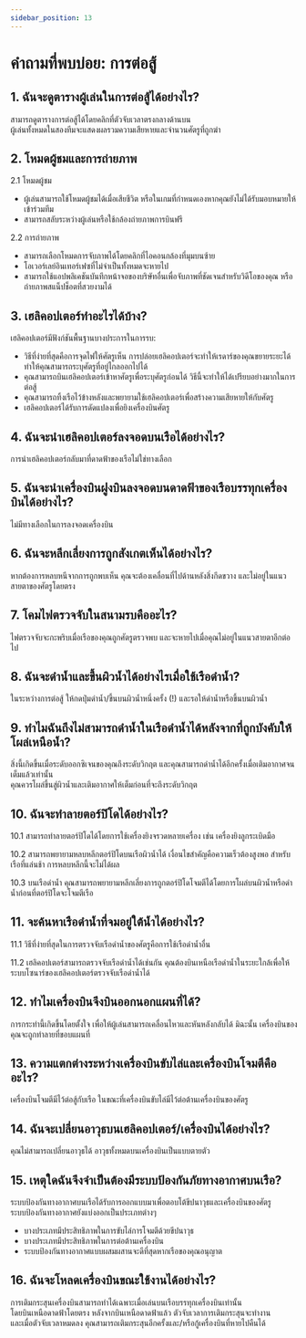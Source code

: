 ```yaml
---
sidebar_position: 13
---
```


# คำถามที่พบบ่อย: การต่อสู้

## **1. ฉันจะดูตารางผู้เล่นในการต่อสู้ได้อย่างไร?**  

สามารถดูตารางการต่อสู้ได้โดยคลิกที่ตัวจับเวลาตรงกลางด้านบน  
ผู้เล่นทั้งหมดในสองทีมจะแสดงผลรวมความเสียหายและจำนวนศัตรูที่ถูกฆ่า  

## **2. โหมดผู้ชมและการถ่ายภาพ**  

 2.1 โหมดผู้ชม  
- ผู้เล่นสามารถใช้โหมดผู้ชมได้เมื่อเสียชีวิต หรือในเกมที่กำหนดเองหากคุณยังไม่ได้รับมอบหมายให้เข้าร่วมทีม  
- สามารถสลับระหว่างผู้เล่นหรือใช้กล้องถ่ายภาพการบินฟรี  

2.2 การถ่ายภาพ  
- สามารถเลือกโหมดการจับภาพได้โดยคลิกที่ไอคอนกล้องที่มุมบนซ้าย  
- โอเวอร์เลย์อินเทอร์เฟซที่ไม่จำเป็นทั้งหมดจะหายไป  
- สามารถใช้แอปพลิเคชันบันทึกหน้าจอของบริษัทอื่นเพื่อจับภาพที่ชัดเจนสำหรับวิดีโอของคุณ หรือถ่ายภาพสแน็ปช็อตที่สวยงามได้  

## **3. เฮลิคอปเตอร์ทำอะไรได้บ้าง?**  

เฮลิคอปเตอร์มีฟังก์ชันพื้นฐานบางประการในการรบ:  

- วิธีที่ง่ายที่สุดคือการจุดไฟให้ศัตรูเห็น การปล่อยเฮลิคอปเตอร์จะทำให้เรดาร์ของคุณขยายระยะได้ ทำให้คุณสามารถระบุศัตรูที่อยู่ไกลออกไปได้  
- คุณสามารถบินเฮลิคอปเตอร์เข้าหาศัตรูเพื่อระบุศัตรูก่อนได้ วิธีนี้จะทำให้ได้เปรียบอย่างมากในการต่อสู้  
- คุณสามารถทิ้งเรือไว้ข้างหลังและพยายามใช้เฮลิคอปเตอร์เพื่อสร้างความเสียหายให้กับศัตรู  
- เฮลิคอปเตอร์ได้รับการดัดแปลงเพื่อยิงเครื่องบินศัตรู  

## **4. ฉันจะนำเฮลิคอปเตอร์ลงจอดบนเรือได้อย่างไร?**  

การนำเฮลิคอปเตอร์กลับมาที่ดาดฟ้าของเรือไม่ใช่ทางเลือก  

## **5. ฉันจะนำเครื่องบินฝูงบินลงจอดบนดาดฟ้าของเรือบรรทุกเครื่องบินได้อย่างไร?**  

ไม่มีทางเลือกในการลงจอดเครื่องบิน  

## **6. ฉันจะหลีกเลี่ยงการถูกสังเกตเห็นได้อย่างไร?**  

หากต้องการหลบหนีจากการถูกพบเห็น คุณจะต้องเคลื่อนที่ไปด้านหลังสิ่งกีดขวาง และไม่อยู่ในแนวสายตาของศัตรูโดยตรง  

## **7. โคมไฟตรวจจับในสนามรบคืออะไร?**  

ไฟตรวจจับจะกะพริบเมื่อเรือของคุณถูกศัตรูตรวจพบ และจะหายไปเมื่อคุณไม่อยู่ในแนวสายตาอีกต่อไป  

## **8. ฉันจะดำน้ำและขึ้นผิวน้ำได้อย่างไรเมื่อใช้เรือดำน้ำ?**  

ในระหว่างการต่อสู้ ให้กดปุ่มดำน้ำ/ขึ้นบนผิวน้ำหนึ่งครั้ง (!) และรอให้ดำน้ำหรือขึ้นบนผิวน้ำ  

## **9. ทำไมฉันถึงไม่สามารถดำน้ำในเรือดำน้ำได้หลังจากที่ถูกบังคับให้โผล่เหนือน้ำ?**  

สิ่งนี้เกิดขึ้นเมื่อระดับออกซิเจนของคุณถึงระดับวิกฤต และคุณสามารถดำน้ำได้อีกครั้งเมื่อเติมอากาศจนเต็มแล้วเท่านั้น  
คุณควรโผล่ขึ้นสู่ผิวน้ำและเติมอากาศให้เต็มก่อนที่จะถึงระดับวิกฤต  

## **10. ฉันจะทำลายตอร์ปิโดได้อย่างไร?**  

 10.1 สามารถทำลายตอร์ปิโดได้โดยการใช้เครื่องยิงจรวดหลายเครื่อง เช่น เครื่องยิงลูกระเบิดมือ  

 10.2 สามารถพยายามหลบหลีกตอร์ปิโดบนเรือผิวน้ำได้ เงื่อนไขสำคัญคือความเร็วต้องสูงพอ สำหรับเรือที่แล่นช้า การหลบหลีกนี้จะไม่ได้ผล  

 10.3 บนเรือดำน้ำ คุณสามารถพยายามหลีกเลี่ยงการถูกตอร์ปิโดโจมตีได้โดยการโผล่บนผิวน้ำหรือดำน้ำก่อนที่ตอร์ปิโดจะโจมตีเรือ  

## **11. จะค้นหาเรือดำน้ำที่จมอยู่ใต้น้ำได้อย่างไร?**  

 11.1 วิธีที่ง่ายที่สุดในการตรวจจับเรือดำน้ำของศัตรูคือการใช้เรือดำน้ำอื่น  

 11.2 เฮลิคอปเตอร์สามารถตรวจจับเรือดำน้ำได้เช่นกัน คุณต้องบินเหนือเรือดำน้ำในระยะใกล้เพื่อให้ระบบโซนาร์ของเฮลิคอปเตอร์ตรวจจับเรือดำน้ำได้  

## **12. ทำไมเครื่องบินจึงบินออกนอกแผนที่ได้?**  

การกระทำนี้เกิดขึ้นโดยตั้งใจ เพื่อให้ผู้เล่นสามารถเคลื่อนไหวและหันหลังกลับได้ มิฉะนั้น เครื่องบินของคุณจะถูกทำลายที่ขอบแผนที่  

## **13. ความแตกต่างระหว่างเครื่องบินขับไล่และเครื่องบินโจมตีคืออะไร?**  

เครื่องบินโจมตีมีไว้ต่อสู้กับเรือ ในขณะที่เครื่องบินขับไล่มีไว้ต่อต้านเครื่องบินของศัตรู  

## **14. ฉันจะเปลี่ยนอาวุธบนเฮลิคอปเตอร์/เครื่องบินได้อย่างไร?**  

คุณไม่สามารถเปลี่ยนอาวุธได้ อาวุธทั้งหมดบนเครื่องบินเป็นแบบตายตัว  

## **15. เหตุใดฉันจึงจำเป็นต้องมีระบบป้องกันภัยทางอากาศบนเรือ?**  

ระบบป้องกันทางอากาศบนเรือได้รับการออกแบบมาเพื่อตอบโต้ขีปนาวุธและเครื่องบินของศัตรู  
ระบบป้องกันทางอากาศยังแบ่งออกเป็นประเภทต่างๆ  
- บางประเภทมีประสิทธิภาพในการขับไล่การโจมตีด้วยขีปนาวุธ  
- บางประเภทมีประสิทธิภาพในการต่อต้านเครื่องบิน  
- ระบบป้องกันทางอากาศแบบผสมผสานจะดีที่สุดหากเรือของคุณอนุญาต  

## **16. ฉันจะโหลดเครื่องบินขณะใช้งานได้อย่างไร?**  

การเติมกระสุนเครื่องบินสามารถทำได้เฉพาะเมื่อเล่นบนเรือบรรทุกเครื่องบินเท่านั้น  
โดยบินเหนือดาดฟ้าโดยตรง หลังจากบินเหนือดาดฟ้าแล้ว ตัวจับเวลาการเติมกระสุนจะทำงาน  
และเมื่อตัวจับเวลาหมดลง คุณสามารถเติมกระสุนอีกครั้งและ/หรือกู้เครื่องบินที่หายไปคืนได้